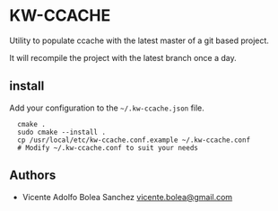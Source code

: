 # KW-CCACHE

Utility to populate ccache with the latest master of a git based project.

It will recompile the project with the latest branch once a day.

## install

Add your configuration to the `~/.kw-ccache.json` file.

```
  cmake .
  sudo cmake --install .
  cp /usr/local/etc/kw-ccache.conf.example ~/.kw-ccache.conf
  # Modify ~/.kw-ccache.conf to suit your needs
```
## Authors
 - Vicente Adolfo Bolea Sanchez <vicente.bolea@gmail.com>
